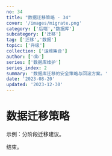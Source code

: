 ```yaml
---
no: 34
title: "数据迁移策略 - 34"
cover: '/images/migrate.png'
category: ['后端','数据库']
subcategory: ['迁移']
tag: ['迁移','数据']
topic: ['升级']
collection: ['运维集合']
author: ['db']
series: ['数据库维护']
series_index: 2
summary: '数据库迁移的安全策略与回滚方案。'
date: '2023-08-20'
updated: '2023-12-30'
---
```


# 数据迁移策略

示例：分阶段迁移建议。

结束。
